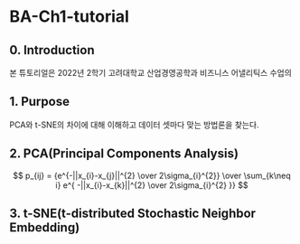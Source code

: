 # BA-Ch1-tutorial

## 0. Introduction
본 튜토리얼은 2022년 2학기 고려대학교 산업경영공학과 비즈니스 어낼리틱스 수업의 

## 1. Purpose
PCA와 t-SNE의 차이에 대해 이해하고 데이터 셋마다 맞는 방법론을 찾는다.

## 2. PCA(Principal Components Analysis)

$$
p_{ij} = {e^{-||x_{i}-x_{j}||^{2} \over 2\sigma_{i}^{2}} \over \sum_{k\neq i} e^{ -||x_{i}-x_{k}||^{2} \over 2\sigma_{i}^{2} }}
$$

## 3. t-SNE(t-distributed Stochastic Neighbor Embedding)
